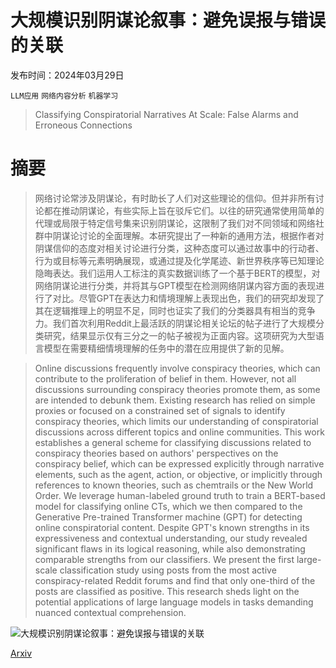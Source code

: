 # 大规模识别阴谋论叙事：避免误报与错误的关联

发布时间：2024年03月29日

`LLM应用` `网络内容分析` `机器学习`

> Classifying Conspiratorial Narratives At Scale: False Alarms and Erroneous Connections

# 摘要

> 网络讨论常涉及阴谋论，有时助长了人们对这些理论的信仰。但并非所有讨论都在推动阴谋论，有些实际上旨在驳斥它们。以往的研究通常使用简单的代理或局限于特定信号集来识别阴谋论，这限制了我们对不同领域和网络社群中阴谋论讨论的全面理解。本研究提出了一种新的通用方法，根据作者对阴谋信仰的态度对相关讨论进行分类，这种态度可以通过故事中的行动者、行为或目标等元素明确展现，或通过提及化学尾迹、新世界秩序等已知理论隐晦表达。我们运用人工标注的真实数据训练了一个基于BERT的模型，对网络阴谋论进行分类，并将其与GPT模型在检测网络阴谋内容方面的表现进行了对比。尽管GPT在表达力和情境理解上表现出色，我们的研究却发现了其在逻辑推理上的明显不足，同时也证实了我们的分类器具有相当的竞争力。我们首次利用Reddit上最活跃的阴谋论相关论坛的帖子进行了大规模分类研究，结果显示仅有三分之一的帖子被视为正面内容。这项研究为大型语言模型在需要精细情境理解的任务中的潜在应用提供了新的见解。

> Online discussions frequently involve conspiracy theories, which can contribute to the proliferation of belief in them. However, not all discussions surrounding conspiracy theories promote them, as some are intended to debunk them. Existing research has relied on simple proxies or focused on a constrained set of signals to identify conspiracy theories, which limits our understanding of conspiratorial discussions across different topics and online communities. This work establishes a general scheme for classifying discussions related to conspiracy theories based on authors' perspectives on the conspiracy belief, which can be expressed explicitly through narrative elements, such as the agent, action, or objective, or implicitly through references to known theories, such as chemtrails or the New World Order. We leverage human-labeled ground truth to train a BERT-based model for classifying online CTs, which we then compared to the Generative Pre-trained Transformer machine (GPT) for detecting online conspiratorial content. Despite GPT's known strengths in its expressiveness and contextual understanding, our study revealed significant flaws in its logical reasoning, while also demonstrating comparable strengths from our classifiers. We present the first large-scale classification study using posts from the most active conspiracy-related Reddit forums and find that only one-third of the posts are classified as positive. This research sheds light on the potential applications of large language models in tasks demanding nuanced contextual comprehension.

![大规模识别阴谋论叙事：避免误报与错误的关联](../../../paper_images/2404.00141/x1.png)

[Arxiv](https://arxiv.org/abs/2404.00141)